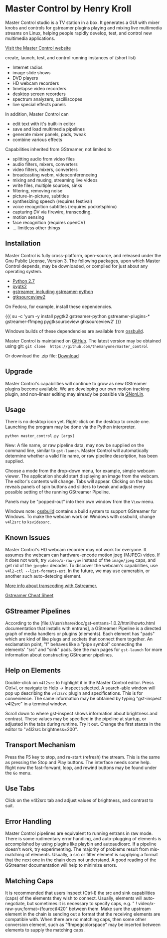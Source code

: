 # Master Control by Henry Kroll

Master Control studio is a TV station in a box. It generates a GUI with mixer knobs and controls for gstreamer plugins playing and mixing live multimedia streams on Linux, helping people rapidly develop, test, and control new multimedia applications.

[Visit the Master Control website](http://thenerdshow.com/master%20control.html)

create, launch, test, and control running instances of (short list)

* Internet radios
* image slide shows
* DVD players
* HD webcam recorders
* timelapse video recorders
* desktop screen recorders
* spectrum analyzers, oscilliscopes
* live special effects panels

In addition, Master Control can

* edit text with it's built-in editor
* save and load multimedia pipelines
* generate mixer panels, pads, tweak
* combine various effects
    
Capabilities inherited from GStreamer, not limited to

* splitting audio from video files
* audio filters, mixers, converters
* video filters, mixers, converters
* broadcasting webm, videoconferenceing
* mixing and muxing, streaming live videos
* write files, multiple sources, sinks
* filtering, removing noise
* picture-in-picture, subtitles
* synthesizing speech (requires festival)
* voice recognition subtitles (requires pocketsphinx)
* capturing DV via firewire, transcoding.
* motion sensing
* face recognition (requires openCV)
* ... limitless other things

## Installation

Master Control is fully cross-platform, open-source, and released 
under the Gnu Public License, Version 3. The following packages, upon 
which Master Control depends, may be downloaded, or compiled for just 
about any operating system.

* [Python 2.7](http://www.python.org/)
* [pygtk2](http://www.pygtk.org/)
* [gstreamer, including gstreamer-python](http://gstreamer.freedesktop.org/)
* [gtksourceview2](http://gtksourceview.sourceforge.net/)

On Fedora, for example, install these dependencies.

{{{
su -c 'yum -y install pygtk2 gstreamer-python gstreamer-plugins-\* gstreamer-ffmpeg pygtksourceview gtksourceview2'
}}}

Windows builds of these dependencies are available from 
[ossbuild](https://code.google.com/p/ossbuild/).

Master Control is maintained on 
[GitHub](https://github.com/themanyone/master_control/). The latest 
version may be obtained using git: `git clone 
https://github.com/themanyone/master_control`

Or download the .zip file: [Download](https://github.com/themanyone/master_control/archive/master.zip)

## Upgrade

Master Control's capabilities will continue to grow as new GStreamer 
plugins become available. We are developing our own motion tracking 
plugin, and non-linear editing may already be possible via 
[GNonLin](http://freecode.com/projects/gnonlin).

## Usage

There is no desktop icon yet. Right-click on the desktop to create one.
Launching the program may be done via the Python interpreter.

   `python master_control.py [args]`

New: A file name, or raw pipeline data, may now be supplied on the 
command line, similar to `gst-launch`. Master Control will 
automatically determine whether a valid file name, or raw pipeline 
description, has been supplied.

Choose a mode from the drop-down menu, for example, simple webcam 
viewer. The application should start displaying an image from the 
webcam. The editor's contents will change. Tabs will appear. Clicking 
on the tabs reveals panels of spin buttons and sliders to tweak and 
adjust every possible setting of the running GStreamer Pipeline.

Panels may be "popped-out" into their own window from the `View` menu.

Windows note: [ossbuild](https://code.google.com/p/ossbuild/) contains 
a build system to support GStreamer for Windows. To make the webcam 
work on Windows with ossbuild, change `v4l2src` to `ksvideosrc`.

## Known Issues

Master Control's HD webcam recorder may not work for everyone. It 
assumes the webcam can hardware-encode motion jpeg (MJPEG) video. If 
it does not work, try `video/x-raw-yuv` instead of the `image/jpeg` 
caps, and get rid of the `jpegdec` decoder. To discover the webcam's 
capabilities, use `v4l2-ctl --list-formats-ext`. In the future, we 
may use camerabin, or another such auto-detecing element.

[More info about transcoding with Gstreamer.](http://gentrans.sourceforge.net/docs/head/manual/html/howto.html)

[Gstreamer Cheat Sheet](http://wiki.oz9aec.net/index.php/Gstreamer_cheat_sheet)

## GStreamer Pipelines

According to the 
[file:///usr/share/doc/gst-entrans-1.0.2/html/howto.html 
documentation that installs with entrans], a GStreamer Pipeline is a 
directed graph of media handlers or plugins (elements). Each element 
has "pads" which are kind of like plugs and sockets that connect them 
together. An exclamation point, "!" behaves like a "pipe symbol" 
connecting the elements' "src" and "sink" pads. See the man pages for 
`gst-launch` for more information about constructing GStreamer pipelines.

## Help on Elements

Double-click on `v4l2src` to highlight it in the Master Control editor. 
Press Ctrl+I, or navigate to Help -> Inspect selected. A 
search-able window will pop up describing the `v4l2src` plugin and specifications. This is for convenience. The same information 
may be obtained by typing "gst-inspect v4l2src" in a terminal window.
   
Scroll down to where gst-inspect shows information about brightness 
and contrast. These values may be specified in the pipeline at 
startup, or adjusted in the tabs during runtime. Try it out. Change 
the first stanza in the editor to "v4l2src brightness=200".

## Transport Mechanism

Press the F5 key to stop, and re-start (refresh) the stream. This is 
the same as pressing the Stop and Play buttons. The interface needs 
some help. Right now the fast-forward, loop, and rewind buttons may be found under the `Go` menu.

## Use Tabs

Click on the v4l2src tab and adjust values of brightness, and contrast to suit.

## Error Handling

Master Control pipelines are equivalent to running entrans in raw 
mode. There is some rudimentary error handling, and auto-plugging of 
elements is accomplished by using plugins like playbin and 
autoaudiosrc. If a pipeline doesn't work, try experimenting. The 
majority of problems result from mis-matching of elements. Usually, a 
src or filter element is supplying a format that the next one in the 
chain does not understand. A good reading of the GStreamer 
documentation will help to minimize errors.

## Matching Caps

It is recommended that users inspect (Ctrl-I) the src and sink 
capabilities (caps) of the elements they wish to connect. Usually, 
elements will auto-negotiate, but sometimes it is necessary to 
specify caps, e.g. " ! video/x-raw-yuv,format=(fourcc)I420" between 
them. Make sure the upstream element in the chain is sending out a 
format that the receiving elements are compatible with. When there 
are no matching caps, then some other conversion element, such as 
"ffmpegcolorspace" may be inserted between elements to supply the 
matching caps.